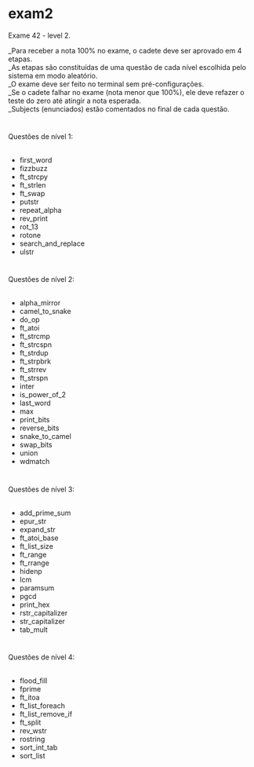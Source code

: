 # exam2
Exame 42 - level 2.

_Para receber a nota 100% no exame, o cadete deve ser aprovado em 4 etapas.<br>
_As etapas são constituídas de uma questão de cada nível escolhida pelo sistema em modo aleatório.<br>
_O exame deve ser feito no terminal sem pré-configurações.<br>
_Se o cadete falhar no exame (nota menor que 100%), ele deve refazer o teste do zero até atingir a nota esperada.<br>
_Subjects (enunciados) estão comentados no final de cada questão.

#

</h3>Questões de nível 1:</h3><br>

<br>

- first_word<br>
- fizzbuzz<br>
- ft_strcpy<br>
- ft_strlen<br>
- ft_swap<br>
- putstr<br>
- repeat_alpha<br>
- rev_print<br>
- rot_13<br>
- rotone<br>
- search_and_replace<br>
- ulstr<br>

#

</h3>Questões de nível 2:</h3><br>

<br>

- alpha_mirror
- camel_to_snake
- do_op
- ft_atoi
- ft_strcmp
- ft_strcspn
- ft_strdup
- ft_strpbrk
- ft_strrev
- ft_strspn
- inter
- is_power_of_2
- last_word
- max
- print_bits
- reverse_bits
- snake_to_camel
- swap_bits
- union
- wdmatch 

#

</h3>Questões de nível 3:</h3><br>

<br>

- add_prime_sum
- epur_str
- expand_str
- ft_atoi_base
- ft_list_size
- ft_range
- ft_rrange
- hidenp
- lcm
- paramsum
- pgcd
- print_hex
- rstr_capitalizer
- str_capitalizer
- tab_mult

#

</h3>Questões de nível 4:</h3><br>

<br>

- flood_fill
- fprime
- ft_itoa
- ft_list_foreach
- ft_list_remove_if
- ft_split
- rev_wstr
- rostring
- sort_int_tab
- sort_list
